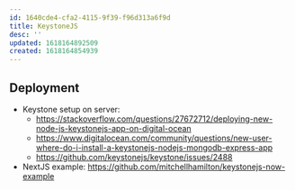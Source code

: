 ```yaml
---
id: 1640cde4-cfa2-4115-9f39-f96d313a6f9d
title: KeystoneJS
desc: ''
updated: 1618164892509
created: 1618164854939
---
```


## Deployment

- Keystone setup on server:
  - https://stackoverflow.com/questions/27672712/deploying-new-node-js-keystonejs-app-on-digital-ocean
  - https://www.digitalocean.com/community/questions/new-user-where-do-i-install-a-keystonejs-nodejs-mongodb-express-app
  - https://github.com/keystonejs/keystone/issues/2488
- NextJS example:
  https://github.com/mitchellhamilton/keystonejs-now-example
